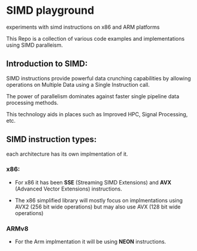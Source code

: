 # SIMD playground
 experiments with simd instructions on x86 and ARM platforms

This Repo is a collection of various code examples and implementations using SIMD paralleism.

## Introduction to SIMD:
SIMD instructions provide powerful data crunching capabilities by allowing
operations on Multiple Data using a Single Instruction call.

The power of parallelism dominates against faster single pipeline data processing methods.

This technology aids in places such as Improved HPC, Signal Processing, etc.

## SIMD instruction types:
each architecture has its own implmentation of it.

### x86:
* For x86 it has been **SSE** (Streaming SIMD Extensions) and **AVX** (Advanced Vector Extensions) instructions.

* The x86 simplified library will mostly focus on implmentations using AVX2 (256 
bit wide operations) but may also use AVX (128 bit wide operations)

### ARMv8
* For the Arm implmentation it will be using **NEON** instructions.